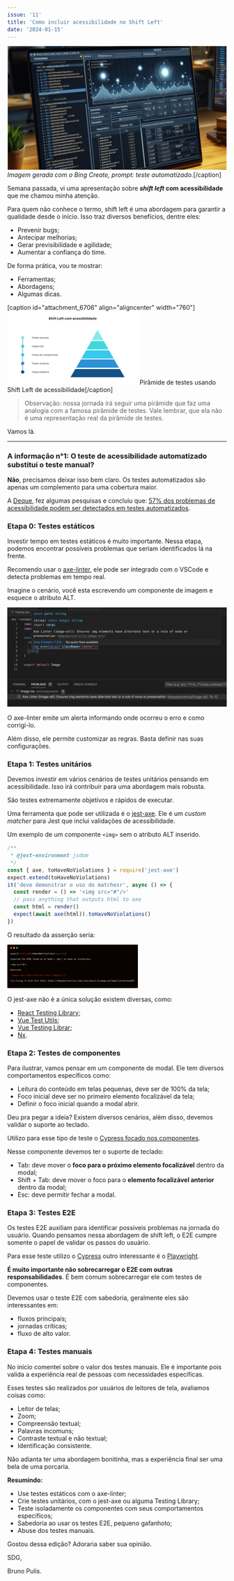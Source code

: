 ```yaml
---
issue: '11'
title: 'Como incluir acessibilidade no Shift Left'
date: '2024-01-15'
---
```


![Imagem gerada com o Bing Create, prompt: teste automatizado.](images/1705342283447-1024x576.png) _Imagem gerada com o Bing Create, prompt: teste automatizado._\[/caption\]

Semana passada, vi uma apresentação sobre **_shift left_ com acessibilidade** que me chamou minha atenção.

Para quem não conhece o termo, shift left é uma abordagem para garantir a qualidade desde o início. Isso traz diversos benefícios, dentre eles:

- Prevenir bugs;
- Antecipar melhorias;
- Gerar previsibilidade e agilidade;
- Aumentar a confiança do time.

De forma prática, vou te mostrar:

- Ferramentas;
- Abordagens;
- Algumas dicas.

\[caption id="attachment_6706" align="aligncenter" width="760"\]![Piramide com a abordagem Shift Left para acessibilidade: Etapa 0 - testes estáticos, Etapa 1 - testes unitários, Etapa 2 - Testes de componentes, Etapa 3 - Testes E2E e Etapa 4 - Testes manuais](images/1705342474027-300x169.png) Pirâmide de testes usando Shift Left de acessibilidade\[/caption\]

> Observação: nossa jornada irá seguir uma pirâmide que faz uma analogia com a famosa pirâmide de testes. Vale lembrar, que ela não é uma representação real da pirâmide de testes.

Vamos lá.

---

### A informação n°1: O teste de acessibilidade automatizado substitui o teste manual?

**Não**, precisamos deixar isso bem claro. Os testes automatizados são apenas um complemento para uma cobertura maior.

A [Deque](https://www.deque.com/), fez algumas pesquisas e concluiu que: [57% dos problemas de acessibilidade podem ser detectados em testes automatizados](https://www.deque.com/automated-accessibility-testing-coverage/).

### Etapa 0: Testes estáticos

Investir tempo em testes estáticos é muito importante. Nessa etapa, podemos encontrar possíveis problemas que seriam identificados lá na frente.

Recomendo usar o [axe-linter](https://marketplace.visualstudio.com/items?itemName=deque-systems.vscode-axe-linter), ele pode ser integrado com o VSCode e detecta problemas em tempo real.

Imagine o cenário, você esta escrevendo um componente de imagem e esquece o atributo ALT.

![](images/1705342639206-2.png)

O axe-linter emite um alerta informando onde ocorreu o erro e como corrigi-lo.

Além disso, ele permite customizar as regras. Basta definir nas suas configurações.

### Etapa 1: Testes unitários

Devemos investir em vários cenários de testes unitários pensando em acessibilidade. Isso irá contribuir para uma abordagem mais robusta.

São testes extremamente objetivos e rápidos de executar.

Uma ferramenta que pode ser utilizada é o [jest-axe](https://github.com/nickcolley/jest-axe). Ele é um _custom matcher_ para Jest que inclui validações de acessibilidade.

Um exemplo de um componente `<img>` sem o atributo ALT inserido.

```javascript
/**
 * @jest-environment jsdom
 */
const { axe, toHaveNoViolations } = require('jest-axe')
expect.extend(toHaveNoViolations)
it('deve demonstrar o uso do matchesr', async () => {
  const render = () => '<img src="#"/>'
  // pass anything that outputs html to axe
  const html = render()
  expect(await axe(html)).toHaveNoViolations()
})
```

O resultado da asserção seria:

![Resultado do teste: esperava zero erros, encontrou um erro com a ausência do atributo alt](images/1705342745071-300x100.png)

O jest-axe não é a única solução existem diversas, como:

- [React Testing Library](https://testing-library.com/docs/react-testing-library/intro/);
- [Vue Test Utils](https://test-utils.vuejs.org/);
- [Vue Testing Librar](https://testing-library.com/docs/vue-testing-library/intro/);
- [Nx](https://nx.dev/).

### Etapa 2: Testes de componentes

Para ilustrar, vamos pensar em um componente de modal. Ele tem diversos comportamentos específicos como:

- Leitura do conteúdo em telas pequenas, deve ser de 100% da tela;
- Foco inicial deve ser no primeiro elemento focalizável da tela;
- Definir o foco inicial quando a modal abrir.

Deu pra pegar a ideia? Existem diversos cenários, além disso, devemos validar o suporte ao teclado.

Utilizo para esse tipo de teste o [Cypress focado nos componentes](https://docs.cypress.io/guides/component-testing/overview).

Nesse componente devemos ter o suporte de teclado:

- Tab: deve mover o **foco para o próximo elemento focalizável** dentro da modal;
- Shift + Tab: deve mover o foco para o **elemento focalizável anterior** dentro da modal;
- Esc: deve permitir fechar a modal.

### Etapa 3: Testes E2E

Os testes E2E auxiliam para identificar possíveis problemas na jornada do usuário. Quando pensamos nessa abordagem de shift left, o E2E cumpre somente o papel de validar os passos do usuário.

Para esse teste utilizo o [Cypress](https://www.cypress.io/) outro interessante é o [Playwright](https://playwright.dev/).

**É muito importante não sobrecarregar o E2E com outras responsabilidades**. É bem comum sobrecarregar ele com testes de componentes.

Devemos usar o teste E2E com sabedoria, geralmente eles são interessantes em:

- fluxos principais;
- jornadas críticas;
- fluxo de alto valor.

### Etapa 4: Testes manuais

No início comentei sobre o valor dos testes manuais. Ele é importante pois valida a experiência real de pessoas com necessidades especificas.

Esses testes são realizados por usuários de leitores de tela, avaliamos coisas como:

- Leitor de telas;
- Zoom;
- Compreensão textual;
- Palavras incomuns;
- Contraste textual e não textual;
- Identificação consistente.

Não adianta ter uma abordagem bonitinha, mas a experiência final ser uma bela de uma porcaria.

**Resumindo:**

- Use testes estáticos com o axe-linter;
- Crie testes unitários, com o jest-axe ou alguma Testing Library;
- Teste isoladamente os componentes com seus comportamentos específicos;
- Sabedoria ao usar os testes E2E, pequeno gafanhoto;
- Abuse dos testes manuais.

Gostou dessa edição? Adoraria saber sua opinião.

SDG,

Bruno Pulis.
